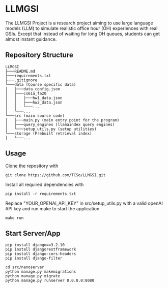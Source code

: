 # LLMGSI
The LLMGSI Project is a research project aiming to use large language models (LLM) to simulate realistic office hour (OH) experiences with real GSIs. Except that instead of waiting for long OH queues, students can get almost instant guidance. 

## Repository Structure
```
LLMGSI
├───README.md
├───requirements.txt
├───.gitignore  
└───data (Course specific data)
│   ├───data_config.json
│   ├───cs61a_fa20
│   │   ├───hw1_data.json
│   │   ├───hw2_data.json
│   │   └───...   
│   └───...   
└───src (main source code)
│   ├───main.py (main entry point for the program)
│   ├───query_engines (llamaindex query engines)
│   └───setup_utils.py (setup utilities)
└───storage (Prebuilt retrieval index)
│   └───...
```

## Usage
Clone the repository with
```
git clone https://github.com/TCSo/LLMGSI.git
```
Install all required dependencies with
```
pip install -r requirements.txt
```
Replace "YOUR_OPENAI_API_KEY" in src/setup_utils.py with a valid openAI API key and run make to start the application
```
make run
```
## Start Server/App
```
pip install django==3.2.10
pip install djangorestframework
pip install django-cors-headers
pip install django-filter

cd src/nanoserver
python manage.py makemigrations
python manage.py migrate
python manage.py runserver 0.0.0.0:8080
```
```
```
